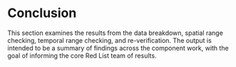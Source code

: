 # Conclusion
This section examines the results from the data breakdown, spatial range checking, temporal range checking, and re-verification. The output is intended to be a summary of findings across the component work, with the goal of informing the core Red List team of results.